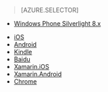 > [AZURE.SELECTOR]
<!-- deleted by customization
- [Windows Runtime 8.1 universal](/documentation/articles/notification-hubs-windows-store-dotnet-get-started)
- [Windows Phone Silverlight 8.x](/documentation/articles/notification-hubs-windows-phone-get-started)
-->
<!-- keep by customization: begin -->
- [Windows Phone Silverlight 8.x](/documentation/articles/notification-hubs/notification-hubs-windows-phone-get-started)
<!-- keep by customization: end -->
- [iOS](/documentation/articles/notification-hubs-ios-get-started)
- [Android](/documentation/articles/notification-hubs-android-get-started)
- [Kindle](/documentation/articles/notification-hubs-kindle-get-started)
- [Baidu](/documentation/articles/notification-hubs-baidu-get-started)
- [Xamarin.iOS](/documentation/articles/partner-xamarin-notification-hubs-ios-get-started)
- [Xamarin.Android](/documentation/articles/partner-xamarin-notification-hubs-android-get-started)
- [Chrome](/documentation/articles/notification-hubs-chrome-get-started)
